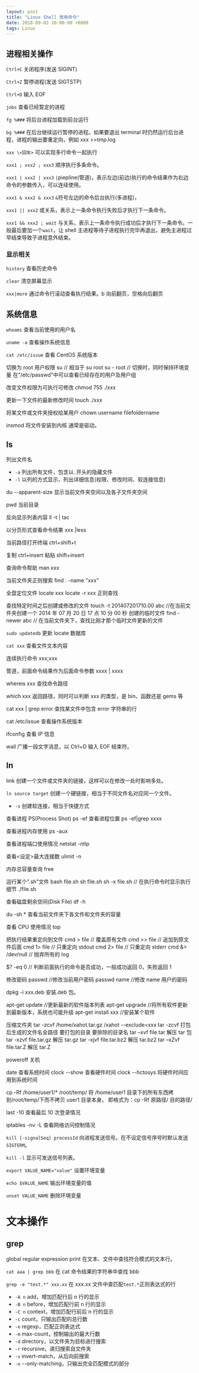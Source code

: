```yaml
---
layout: post
title: "Linux Shell 常用命令"
date: 2018-09-02 10:00:00 +0800
tags: Linux
---
```


## 进程相关操作

`Ctrl+C`
关闭程序(发送 SIGINT)

`Ctrl+Z`
暂停进程(发送 SIGTSTP)

`Ctrl+D`
输入 EOF

`jobs`
查看已经暂定的进程

`fg %###`
将后台进程加载到前台运行

`bg %###`
在后台继续运行暂停的进程。如果要退出 terminal 时仍然运行后台进程，进程的输出要重定向，例如 xxx >>tmp.log

`xxx \<回车>`
可以实现多行命令一起执行

`xxx1 ; xxx2 ; xxx3`
顺序执行多条命令。

`xxx1 | xxx2 | xxx3`
`|`piepline(管道)，表示左边(前边)执行的命令结果作为右边命令的参数传入，可以连续使用。

`xxx1 & xxx2 & xxx3`
`&`符号左边的命令后台执行(多进程)，

`xxx1 || xxx2`
或关系，表示上一条命令执行失败后才执行下一条命令。

`xxx1 && xxx2 ; wait`
与关系，表示上一条命令执行成功后才执行下一条命令。一般最后要加一个`wait`，让 shell 主进程等待子进程执行完毕再退出，避免主进程过早结束导致子进程意外结束。

### 显示相关

`history`
查看历史命令

`clear`
清空屏幕显示

`xxx|more`
通过命令行滚动查看执行结果。b 向前翻页，空格向后翻页

## 系统信息

`whoami`
查看当前使用的用户名

`uname -a`
查看操作系统信息

`cat /etc/issue`
查看 CentOS 系统版本

切换为 root 用户权限
su // 相当于 su root
su - root // 切换时，同时保持环境变量
在"/etc/passwd"中可以查看已经存在的用户及用户组

改变文件权限为可执行可修改
chmod 755 ./xxx

更新一下文件的最新修改时间
touch ./xxx

将某文件或文件夹授权给某用户
chown username filefoldername

insmod
将文件安装到内核
通常是驱动。

## ls

列出文件名

- `-a` 列出所有文件，包含以`.`开头的隐藏文件
- `-l` 以列的方式显示，列出详细信息(权限、修改时间、软连接信息)

du --apparent-size
显示当前文件夹空间以及各子文件夹空间

pwd
当前目录

反向显示列表内容
ll -t | tac

以分页形式查看命令结果
xxx |less

当前路径打开终端
ctrl+shift+t

复制 ctrl+insert
粘贴 shift+insert

查询命令帮助
man xxx

当前文件夹正则搜索
find . -name "xxx"

全盘定位文件
locate xxx
locate -r xxx 正则查找

查找特定时间之后创建或修改的文件
touch -t 201407201710.00 abc //在当前文件夹创建一个 2014 年 07 月 20 日 17 点 10 分 00 秒 创建的临时文件
find -newer abc // 在当前文件夹下，查找比刚才那个临时文件更新的文件

`sudo updatedb`
更新 locate 数据库

`cat xxx`
查看文件文本内容

连续执行命令
xxx;xxx

管道，前面命令结果作为后面命令参数
xxxx | xxxx

whereis xxx
查找命令路径

which xxx
返回路径，同时可以判断 xxx 的类型，是 bin、函数还是 gems 等

cat xxx | grep error
查找某文件中包含 error 字符串的行

cat /etc/issue
查看操作系统版本

ifconfig
查看 IP 信息

wall
广播一段文字消息，以 Ctrl+D 输入 EOF 结束符。

## ln

link 创建一个文件或文件夹的链接，这样可以在修改一处时影响多处。

`ln source target`
创建一个硬链接，相当于不同文件名对应同一个文件。

- `-s` 创建软连接，相当于快捷方式

查看进程 PS(Process Shot)
ps -ef
查看进程位置
ps -ef|grep xxxx

查看进程内存使用
ps -aux

查看进程端口使用情况
netstat -ntlp

查看<设定>最大连接数
ulimit -n <newValue>

内存总容量查询
free

运行某个".sh"文件
bash file.sh
sh file.sh
sh -x file.sh // 在执行命令时显示执行细节
./file.sh

查看磁盘剩余空间(Disk File)
df -h

du -sh \*
查看当前文件夹下各文件和文件夹的容量

查看 CPU 使用情况
top

把执行结果重定向到文件
cmd > file // 覆盖原有文件
cmd >> file // 追加到原文件后面
cmd 1> file // 只重定向 stdout
cmd 2> file // 只重定向 stderr
cmd &> /dev/null // 抛弃所有的 log

\$? -eq 0 // 判断前面执行的命令是否成功，一般成功返回 0，失败返回 1

修改密码
passwd //修改当前用户密码
passwd name //修改 name 用户的密码

dpkg -i xxx.deb
安装.deb 包。

apt-get update //更新最新的软件版本列表
apt-get upgrade //将所有软件更新到最新版本，系统也可能升级
apt-get install xxx //安装某个软件

压缩文件夹
tar -zcvf /home/xahot.tar.gz /xahot --exclude=xxx
tar -zcvf 打包后生成的文件名全路径 要打包的目录 要排除的目录名
tar –xvf file.tar 解压 tar 包
tar -xzvf file.tar.gz 解压 tar.gz
tar -xjvf file.tar.bz2 解压 tar.bz2
tar –xZvf file.tar.Z 解压 tar.Z

poweroff 关机

date 查看系统时间
clock --show 查看硬件时间
clock --hctosys 将硬件时间应用到系统时间

cp -Rf /home/user1/\* /root/temp/
将 /home/user1 目录下的所有东西拷到/root/temp/下而不拷贝 user1 目录本身。
即格式为：cp -Rf 原路径/ 目的路径/

last -10
查看最后 10 次登录情况

iptables -nv -L
查看网络访问控制情况

`kill [-signalSeq] processId`
向进程发送信号。在不设定信号序号时默认发送`SIGTERM`。

`kill -l`
显示可发送信号列表。

`export VALUE_NAME="value"`
设置环境变量

`echo $VALUE_NAME`
输出环境变量的值

`unset VALUE_NAME`
删除环境变量

# 文本操作

## grep

global regular expression print
在文本、文件中查找符合模式的文本行。

`cat aaa | grep bbb`
在 cat 命令结果的字符串中查找 bbb

`grep -e "test.*" xxx.xx`
在 xxx.xx 文件中查匹配`test.*`正则表达式的行

- `-A n` add，增加匹配行后 n 行的显示
- `-B n` before，增加匹配行前 n 行的显示
- `-C n` context，增加匹配行前后 n 行的显示
- `-c` count，只输出匹配的总行数
- `-e` regexp，匹配正则表达式
- `-m` max-count，控制输出的最大行数
- `-d` directory，以文件夹为目标进行搜索
- `-r` recursive，递归搜索自文件夹
- `-v` invert-match，从后向前搜索
- `-o` --only-matching，只输出完全匹配模式的部分
